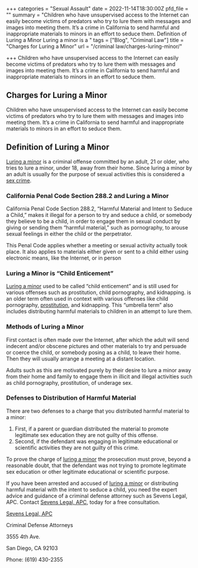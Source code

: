 +++
categories = "Sexual Assault"
date = 2022-11-14T18:30:00Z
pfd_file = ""
summary = "Children who have unsupervised access to the Internet can easily become victims of predators who try to lure them with messages and images into meeting them. It’s a crime in California to send harmful and inappropriate materials to minors in an effort to seduce them. Definition of Luring a Minor Luring a minor is a "
tags = ["Blog", "Criminal Law"]
title = "Charges for Luring a Minor"
url = "/criminal law/charges-luring-minor/"

+++
Children who have unsupervised access to the Internet can easily become victims of predators who try to lure them with messages and images into meeting them. It’s a crime in California to send harmful and inappropriate materials to minors in an effort to seduce them.

## Charges for Luring a Minor

Children who have unsupervised access to the Internet can easily become victims of predators who try to lure them with messages and images into meeting them. It’s a crime in California to send harmful and inappropriate materials to minors in an effort to seduce them.

## Definition of Luring a Minor

[Luring a minor](https://www.sevenslegal.com/ "Sevens Legal, APC") is a criminal offense committed by an adult, 21 or older, who tries to lure a minor, under 18, away from their home. Since luring a minor by an adult is usually for the purpose of sexual activities this is considered a [sex crime](https://www.sevenslegal.com/ "Sevens Legal, APC").

### California Penal Code Section 288.2 and Luring a Minor

California Penal Code Section 288.2, “Harmful Material and Intent to Seduce a Child,” makes it illegal for a person to try and seduce a child, or somebody they believe to be a child, in order to engage them in sexual conduct by giving or sending them “harmful material,” such as pornography, to arouse sexual feelings in either the child or the perpetrator.

This Penal Code applies whether a meeting or sexual activity actually took place. It also applies to materials either given or sent to a child either using electronic means, like the Internet, or in person

### Luring a Minor is “Child Enticement”

[Luring a minor](https://www.sevenslegal.com/ "Sevens Legal, APC") used to be called “child enticement” and is still used for various offenses such as prostitution, child pornography, and kidnapping. is an older term often used in context with various offenses like child pornography, [prostitution](https://www.sevenslegal.com/ "Sevens Legal, APC"), and kidnapping. This “umbrella term” also includes distributing harmful materials to children in an attempt to lure them.

### Methods of Luring a Minor

First contact is often made over the Internet, after which the adult will send indecent and/or obscene pictures and other materials to try and persuade or coerce the child, or somebody posing as a child, to leave their home. Then they will usually arrange a meeting at a distant location.

Adults such as this are motivated purely by their desire to lure a minor away from their home and family to engage them in illicit and illegal activities such as child pornography, prostitution, of underage sex.

### Defenses to Distribution of Harmful Material

There are two defenses to a charge that you distributed harmful material to a minor:

1. First, if a parent or guardian distributed the material to promote legitimate sex education they are not guilty of this offense.
2. Second, if the defendant was engaging in legitimate educational or scientific activities they are not guilty of this crime.

To prove the charge of [luring a minor](https://www.sevenslegal.com/ "Sevens Legal, APC") the prosecution must prove, beyond a reasonable doubt, that the defendant was not trying to promote legitimate sex education or other legitimate educational or scientific purpose.

If you have been arrested and accused of [luring a minor](https://www.sevenslegal.com/ "Sevens Legal, APC") or distributing harmful material with the intent to seduce a child, you need the expert advice and guidance of a criminal defense attorney such as Sevens Legal, APC. Contact [Sevens Legal, APC](https://www.sevenslegal.com/ "Sevens Legal, APC"), today for a free consultation.

[Sevens Legal, APC](https://www.sevenslegal.com/ "Sevens Legal, APC")

Criminal Defense Attorneys

3555 4th Ave.

San Diego, CA 92103

Phone: (619) 430-2355